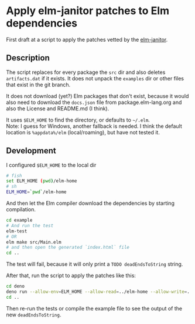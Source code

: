 # Apply elm-janitor patches to Elm dependencies

First draft at a script to apply the patches vetted by the
[elm-janitor](https://github.com/elm-janitor).

## Description

The script replaces for every package the `src` dir and also deletes
`artifacts.dat` if it exists. It does not unpack the `examples` dir or other
files that exist in the git branch.

It does not download (yet?) Elm packages that don't exist, because it would also
need to download the `docs.json` file from package.elm-lang.org and also the
License and README.md (I think).

It uses `$ELM_HOME` to find the directory, or defaults to `~/.elm`.\
Note: I guess for Windows, another fallback is needed. I think the default
location is `%appdata%/elm` (local/roaming), but have not tested it.

## Development

I configured `$ELM_HOME` to the local dir

```sh
# fish
set ELM_HOME (pwd)/elm-home
# sh
ELM_HOME=`pwd`/elm-home
```

And then let the Elm compiler download the dependencies by starting compilation.

```sh
cd example
# And run the test
elm-test
# OR
elm make src/Main.elm
# and then open the generated `index.html` file
cd ..
```

The test will fail, because it will only print a `TODO deadEndsToString` string.

After that, run the script to apply the patches like this:

```sh
cd deno
deno run --allow-env=ELM_HOME --allow-read=../elm-home --allow-write=../elm-home --allow-net=github.com,codeload.github.com main.ts
cd ..
```

Then re-run the tests or compile the example file to see the output of the
new `deadEndsToString`.
